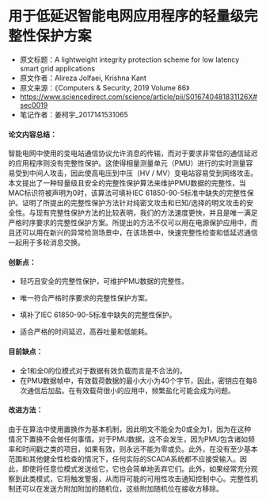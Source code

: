 # 用于低延迟智能电网应用程序的轻量级完整性保护方案

- 原文标题：A lightweight integrity protection scheme for low latency smart grid applications
- 原文作者：Alireza Jolfaei, Krishna Kant
- 原文来源：《Computers & Security, 2019 Volume 86》
- https://www.sciencedirect.com/science/article/pii/S016740481831126X#sec0019
- 笔记作者：姜柯宇_2017141531065



#### 论文内容总结：

智能电网中使用的变电站通信协议允许消息的传输，而对于要求非常低的通信延迟的应用程序则没有完整性保护。这使得相量测量单元（PMU）进行的实时测量容易受到中间人攻击，因此使高电压到中压（HV / MV）变电站容易受到网络攻击。本文提出了一种轻量级且安全的完整性保护算法来维护PMU数据的完整性，当MAC标识符被声明为0时，该算法可填补IEC 61850-90-5标准中缺失的完整性保护。证明了所提出的完整性保护方法针对纯密文攻击和已知/选择的明文攻击的安全性。与现有完整性保护方法的比较表明，我们的方法速度更快，并且是唯一满足严格时序要求的完整性保护方案。所提出的方法不仅可以用在电源保护应用中，而且还可以用在新兴的异常检测场景中，在该场景中，快速完整性检查和低延迟通信一起用于多轮消息交换。

#### 创新点：

- 轻巧且安全的完整性保护，可维护PMU数据的完整性。

- 唯一符合严格时序要求的完整性保护方案。

- 填补了IEC 61850-90-5标准中缺失的完整性保护。

- 适合严格的时间延迟，高吞吐量和低能耗。

#### 目前缺点：

- 全1和全0的位模式对于数据有效负载而言是不合法的。
- 在PMU数据帧中，有效载荷数据的最小大小为40个字节，因此，密钥应在每8次通信后加盐。在有效载荷很小的应用中，频繁盐化可能会成为问题。

#### 改进方法：

由于在算法中使用置换作为基本机制，因此明文不能全为0或全为1，因为在这种情况下置换不会做任何事情。对于PMU数据，这不会发生，因为PMU包含诸如频率和时间戳之类的项目，如果有效，则永远不能为零或负。此外，在没有至少基本范围和其他健全性检查的情况下，任何实际的SCADA系统都不应接受输入。因此，即使将任意位模式发送给它，它也会简单地丢弃它们。此外，如果经常充分观察到此类模式，它将触发警报，从而将可能的可用性攻击通知控制中心。完整性机制还可以在发送方附加附加的随机位，这些附加随机位在接收方移除。